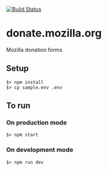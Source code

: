 [![Build Status](https://travis-ci.org/mozilla/donate.mozilla.org.svg?branch=pledge-workflow)](https://travis-ci.org/mozilla/donate.mozilla.org)

# donate.mozilla.org
Mozilla donation forms


## Setup

```
$> npm install
$> cp sample.env .env
```

## To run

### On production mode

```
$> npm start
```

### On development mode

```
$> npm run dev
```
